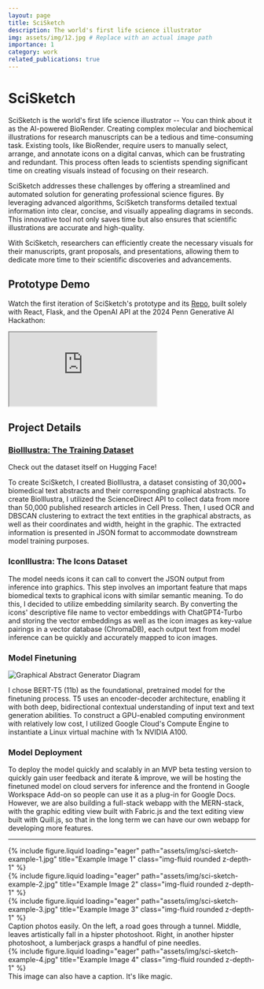 ```yaml
---
layout: page
title: SciSketch
description: The world's first life science illustrator
img: assets/img/12.jpg # Replace with an actual image path
importance: 1
category: work
related_publications: true
---
```


# SciSketch

SciSketch is the world's first life science illustrator -- You can think about it as the AI-powered BioRender. Creating complex molecular and biochemical illustrations for research manuscripts can be a tedious and time-consuming task. Existing tools, like BioRender, require users to manually select, arrange, and annotate icons on a digital canvas, which can be frustrating and redundant. This process often leads to scientists spending significant time on creating visuals instead of focusing on their research.

SciSketch addresses these challenges by offering a streamlined and automated solution for generating professional science figures. By leveraging advanced algorithms, SciSketch transforms detailed textual information into clear, concise, and visually appealing diagrams in seconds. This innovative tool not only saves time but also ensures that scientific illustrations are accurate and high-quality.

With SciSketch, researchers can efficiently create the necessary visuals for their manuscripts, grant proposals, and presentations, allowing them to dedicate more time to their scientific discoveries and advancements.

## Prototype Demo

Watch the first iteration of SciSketch's prototype and its [Repo](https://github.com/stevensusas/SciSketch), built solely with React, Flask, and the OpenAI API at the 2024 Penn Generative AI Hackathon:

<div class="embed-responsive embed-responsive-16by9">
  <iframe class="embed-responsive-item" src="https://github.com/stevensusas/SciSketch-Summer/assets/113653645/666215e6-09c8-4e9a-9e1b-6f9b45812c07" allowfullscreen></iframe>
</div>

## Project Details

### [BioIllustra: The Training Dataset](https://huggingface.co/datasets/stevensu123/BioIllustra)

Check out the dataset itself on Hugging Face!

To create SciSketch, I created BioIllustra, a dataset consisting of 30,000+ biomedical text abstracts and their corresponding graphical abstracts. To create BioIllustra, I utilized the ScienceDirect API to collect data from more than 50,000 published research articles in Cell Press. Then, I used OCR and DBSCAN clustering to extract the text entities in the graphical abstracts, as well as their coordinates and width, height in the graphic. The extracted information is presented in JSON format to accommodate downstream model training purposes.

### IconIllustra: The Icons Dataset

The model needs icons it can call to convert the JSON output from inference into graphics. This step involves an important feature that maps biomedical texts to graphical icons with similar semantic meaning. To do this, I decided to utilize embedding similarity search. By converting the icons' descriptive file name to vector embeddings with ChatGPT4-Turbo and storing the vector embeddings as well as the icon images as key-value pairings in a vector database (ChromaDB), each output text from model inference can be quickly and accurately mapped to icon images.

### Model Finetuning

![Graphical Abstract Generator Diagram](https://github.com/stevensusas/SciSketch-Summer/assets/113653645/2e7551ae-e833-4b53-ad92-543c279d370b)

I chose BERT-T5 (11b) as the foundational, pretrained model for the finetuning process. T5 uses an encoder-decoder architecture, enabling it with both deep, bidirectional contextual understanding of input text and text generation abilities. To construct a GPU-enabled computing environment with relatively low cost, I utilized Google Cloud's Compute Engine to instantiate a Linux virtual machine with 1x NVIDIA A100.

### Model Deployment

To deploy the model quickly and scalably in an MVP beta testing version to quickly gain user feedback and iterate & improve, we will be hosting the finetuned model on cloud servers for inference and the frontend in Google Workspace Add-on so people can use it as a plug-in for Google Docs. However, we are also building a full-stack webapp with the MERN-stack, with the graphic editing view built with Fabric.js and the text editing view built with Quill.js, so that in the long term we can have our own webapp for developing more features.

---

<div class="row">
    <div class="col-sm mt-3 mt-md-0">
        {% include figure.liquid loading="eager" path="assets/img/sci-sketch-example-1.jpg" title="Example Image 1" class="img-fluid rounded z-depth-1" %}
    </div>
    <div class="col-sm mt-3 mt-md-0">
        {% include figure.liquid loading="eager" path="assets/img/sci-sketch-example-2.jpg" title="Example Image 2" class="img-fluid rounded z-depth-1" %}
    </div>
    <div class="col-sm mt-3 mt-md-0">
        {% include figure.liquid loading="eager" path="assets/img/sci-sketch-example-3.jpg" title="Example Image 3" class="img-fluid rounded z-depth-1" %}
    </div>
</div>
<div class="caption">
    Caption photos easily. On the left, a road goes through a tunnel. Middle, leaves artistically fall in a hipster photoshoot. Right, in another hipster photoshoot, a lumberjack grasps a handful of pine needles.
</div>
<div class="row">
    <div class="col-sm mt-3 mt-md-0">
        {% include figure.liquid loading="eager" path="assets/img/sci-sketch-example-4.jpg" title="Example Image 4" class="img-fluid rounded z-depth-1" %}
    </div>
</div>
<div class="caption">
    This image can also have a caption. It's like magic.
</div>
